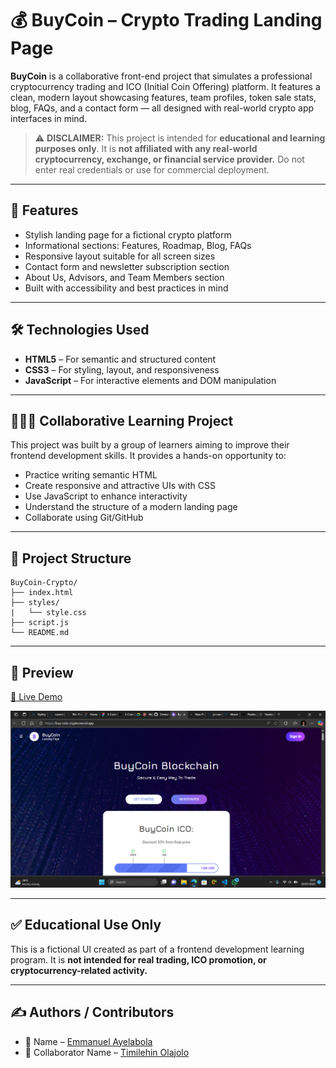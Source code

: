 # 💰 BuyCoin – Crypto Trading Landing Page

**BuyCoin** is a collaborative front-end project that simulates a professional cryptocurrency trading and ICO (Initial Coin Offering) platform. It features a clean, modern layout showcasing features, team profiles, token sale stats, blog, FAQs, and a contact form — all designed with real-world crypto app interfaces in mind.

> ⚠️ **DISCLAIMER:** This project is intended for **educational and learning purposes only**. It is **not affiliated with any real-world cryptocurrency, exchange, or financial service provider.** Do not enter real credentials or use for commercial deployment.

---

## 🚀 Features

- Stylish landing page for a fictional crypto platform
- Informational sections: Features, Roadmap, Blog, FAQs
- Responsive layout suitable for all screen sizes
- Contact form and newsletter subscription section
- About Us, Advisors, and Team Members section
- Built with accessibility and best practices in mind

---

## 🛠️ Technologies Used

- **HTML5** – For semantic and structured content  
- **CSS3** – For styling, layout, and responsiveness  
- **JavaScript** – For interactive elements and DOM manipulation

---

## 🧑‍🤝‍🧑 Collaborative Learning Project

This project was built by a group of learners aiming to improve their frontend development skills. It provides a hands-on opportunity to:

- Practice writing semantic HTML
- Create responsive and attractive UIs with CSS
- Use JavaScript to enhance interactivity
- Understand the structure of a modern landing page
- Collaborate using Git/GitHub

---

## 📂 Project Structure

```
BuyCoin-Crypto/
├── index.html
├── styles/
|   └── style.css
├── script.js
└── README.md
```

---

## 📸 Preview

[🔗 Live Demo](https://buy-coin-crypto.vercel.app/)

![Screenshot Preview](/Screenshot%202025-07-20%20153118.png)

---

## ✅ Educational Use Only

This is a fictional UI created as part of a frontend development learning program. It is **not intended for real trading, ICO promotion, or cryptocurrency-related activity.**

---

## ✍️ Authors / Contributors

- 👤 Name – [Emmanuel Ayelabola](https://github.com/EmmanuelPraise/)  
- 👤 Collaborator Name – [Timilehin Olajolo](https://github.com/Olajolo-Taiwo/)
